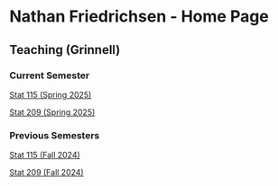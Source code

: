 # Nathan Friedrichsen - Home Page


## Teaching (Grinnell)
### Current Semester

[Stat 115 (Spring 2025)](https://nfriedrichsen.github.io/SST115s25.html)

[Stat 209 (Spring 2025)](https://nfriedrichsen.github.io/STA209s25.html)



### Previous Semesters

[Stat 115 (Fall 2024)](https://nfriedrichsen.github.io/s115f24.html)

[Stat 209 (Fall 2024)](https://nfriedrichsen.github.io/s209f24.html)
